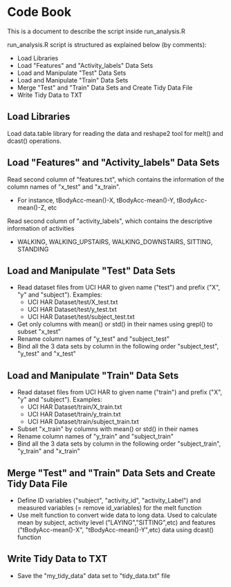 # Code Book

This is a document to describe the script inside run_analysis.R

run_analysis.R script is structured as explained below (by comments):

* Load Libraries
* Load "Features" and "Activity_labels" Data Sets 
* Load and Manipulate "Test" Data Sets
* Load and Manipulate "Train" Data Sets
* Merge "Test" and "Train" Data Sets and Create Tidy Data File
* Write Tidy Data to TXT

## Load Libraries
Load data.table library for reading the data and reshape2 tool for melt() and dcast() operations.

## Load "Features" and "Activity_labels" Data Sets
Read second column of "features.txt", which contains the information of the column names of "x_test" and "x_train".
  * For instance, tBodyAcc-mean()-X, tBodyAcc-mean()-Y, tBodyAcc-mean()-Z, etc     

Read second column of "activity_labels", which contains the descriptive information of activities
  * WALKING, WALKING_UPSTAIRS, WALKING_DOWNSTAIRS, SITTING, STANDING

## Load and Manipulate "Test" Data Sets
* Read dataset files from UCI HAR to given name ("test") and prefix ("X", "y" and "subject").
  Examples:
    * UCI HAR Dataset/test/X_test.txt
    * UCI HAR Dataset/test/y_test.txt
    * UCI HAR Dataset/test/subject_test.txt
* Get only columns with mean() or std() in their names using grepl() to subset "x_test"
* Rename column names of "y_test" and "subject_test"
* Bind all the 3 data sets by column in the following order "subject_test", "y_test" and "x_test"

## Load and Manipulate "Train" Data Sets
* Read dataset files from UCI HAR to given name ("train") and prefix ("X", "y" and "subject").
  Examples:
    * UCI HAR Dataset/train/X_train.txt
    * UCI HAR Dataset/train/y_train.txt
    * UCI HAR Dataset/train/subject_train.txt
* Subset "x_train" by columns with mean() or std() in their names
* Rename column names of "y_train" and "subject_train"
* Bind all the 3 data sets by column in the following order "subject_train", "y_train" and "x_train"
 
##  Merge "Test" and "Train" Data Sets and Create Tidy Data File
* Define ID variables ("subject", "activity_id", "activity_Label") and measured variables (= remove id_variables) for the melt function
* Use melt function to convert wide data to long data. Used to calculate mean by subject, activity level ("LAYING","SITTING",etc) and features ("tBodyAcc-mean()-X", "tBodyAcc-mean()-Y",etc) data using dcast() function

## Write Tidy Data to TXT
* Save the "my_tidy_data" data set to "tidy_data.txt" file

